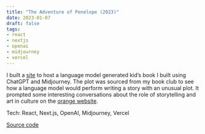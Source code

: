 ```yaml
---
title: "The Adventure of Penelope (2023)"
date: 2023-01-07
draft: false
tags:
- react
- nextjs
- openai
- midjourney
- vercel
---
```


I built a [site](https://adventure-of-penelope.vercel.app/) to host a language model generated kid’s book I built using ChatGPT and Midjourney. The plot was sourced from my book club to see how a language model would perform writing a story with an unusual plot.
It prompted some interesting conversations about the role of storytelling and art in culture on the [orange website](https://news.ycombinator.com/item?id=34514480).

Tech: React, Next.js, OpenAI, Midjourney, Vercel

[Source code](https://github.com/danielcorin/adventure-of-penelope/)
